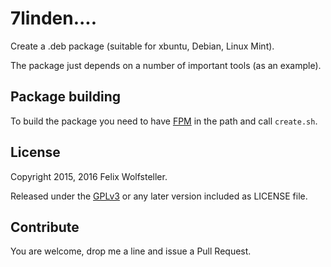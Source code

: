 # 7linden....

Create a .deb package (suitable for xbuntu, Debian, Linux Mint).

The package just depends on a number of important tools (as an example).

## Package building

To build the package you need to have [FPM](https://github.com/jordansissel/fpm) in the path and call `create.sh`.

## License

Copyright 2015, 2016 Felix Wolfsteller.

Released under the [GPLv3](LICENSE) or any later version included as LICENSE file.

## Contribute

You are welcome, drop me a line and issue a Pull Request.
